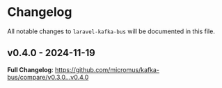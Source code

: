 # Changelog

All notable changes to `laravel-kafka-bus` will be documented in this file.

## v0.4.0 - 2024-11-19

**Full Changelog**: https://github.com/micromus/kafka-bus/compare/v0.3.0...v0.4.0
